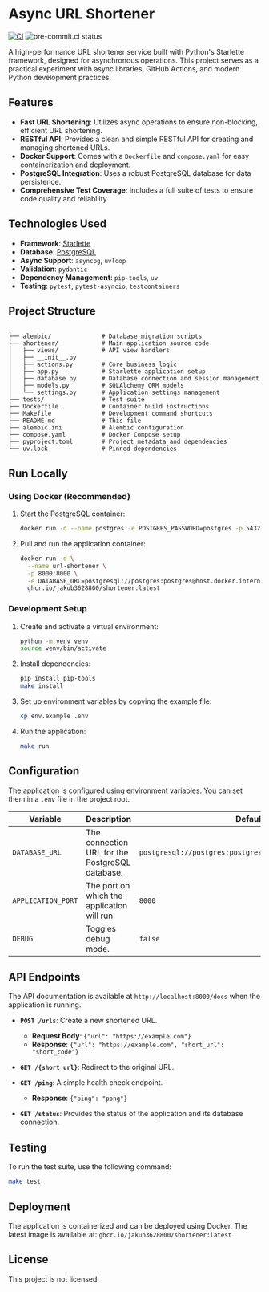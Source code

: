 # Async URL Shortener

[![CI](https://github.com/Jakub3628800/async-url-shortener/actions/workflows/master.yml/badge.svg?branch=master)](https://github.com/Jakub3628800/async-url-shortener/actions/workflows/python-app.yml)
![pre-commit.ci status](https://results.pre-commit.ci/badge/github/Jakub3628800/async-url-shortener/master.svg)

A high-performance URL shortener service built with Python's Starlette framework, designed for asynchronous operations. This project serves as a practical experiment with async libraries, GitHub Actions, and modern Python development practices.

## Features
- **Fast URL Shortening**: Utilizes async operations to ensure non-blocking, efficient URL shortening.
- **RESTful API**: Provides a clean and simple RESTful API for creating and managing shortened URLs.
- **Docker Support**: Comes with a `Dockerfile` and `compose.yaml` for easy containerization and deployment.
- **PostgreSQL Integration**: Uses a robust PostgreSQL database for data persistence.
- **Comprehensive Test Coverage**: Includes a full suite of tests to ensure code quality and reliability.

## Technologies Used
- **Framework**: [Starlette](https://www.starlette.io/)
- **Database**: [PostgreSQL](https://www.postgresql.org/)
- **Async Support**: `asyncpg`, `uvloop`
- **Validation**: `pydantic`
- **Dependency Management**: `pip-tools`, `uv`
- **Testing**: `pytest`, `pytest-asyncio`, `testcontainers`

## Project Structure
```
.
├── alembic/              # Database migration scripts
├── shortener/            # Main application source code
│   ├── views/            # API view handlers
│   ├── __init__.py
│   ├── actions.py        # Core business logic
│   ├── app.py            # Starlette application setup
│   ├── database.py       # Database connection and session management
│   ├── models.py         # SQLAlchemy ORM models
│   └── settings.py       # Application settings management
├── tests/                # Test suite
├── Dockerfile            # Container build instructions
├── Makefile              # Development command shortcuts
├── README.md             # This file
├── alembic.ini           # Alembic configuration
├── compose.yaml          # Docker Compose setup
├── pyproject.toml        # Project metadata and dependencies
└── uv.lock               # Pinned dependencies
```

## Run Locally

### Using Docker (Recommended)
1.  Start the PostgreSQL container:
    ```bash
    docker run -d --name postgres -e POSTGRES_PASSWORD=postgres -p 5432:5432 postgres:alpine
    ```
2.  Pull and run the application container:
    ```bash
    docker run -d \
      --name url-shortener \
      -p 8000:8000 \
      -e DATABASE_URL=postgresql://postgres:postgres@host.docker.internal:5432/postgres \
      ghcr.io/jakub3628800/shortener:latest
    ```

### Development Setup
1.  Create and activate a virtual environment:
    ```bash
    python -m venv venv
    source venv/bin/activate
    ```
2.  Install dependencies:
    ```bash
    pip install pip-tools
    make install
    ```
3.  Set up environment variables by copying the example file:
    ```bash
    cp env.example .env
    ```
4.  Run the application:
    ```bash
    make run
    ```

## Configuration
The application is configured using environment variables. You can set them in a `.env` file in the project root.

| Variable          | Description                                | Default         |
| ----------------- | ------------------------------------------ | --------------- |
| `DATABASE_URL`    | The connection URL for the PostgreSQL database. | `postgresql://postgres:postgres@localhost:5432/postgres` |
| `APPLICATION_PORT`| The port on which the application will run.    | `8000`          |
| `DEBUG`           | Toggles debug mode.                        | `false`         |

## API Endpoints
The API documentation is available at `http://localhost:8000/docs` when the application is running.

- **`POST /urls`**: Create a new shortened URL.
  - **Request Body**: `{"url": "https://example.com"}`
  - **Response**: `{"url": "https://example.com", "short_url": "short_code"}`

- **`GET /{short_url}`**: Redirect to the original URL.

- **`GET /ping`**: A simple health check endpoint.
  - **Response**: `{"ping": "pong"}`

- **`GET /status`**: Provides the status of the application and its database connection.

## Testing
To run the test suite, use the following command:
```bash
make test
```

## Deployment
The application is containerized and can be deployed using Docker. The latest image is available at:
`ghcr.io/jakub3628800/shortener:latest`

## License
This project is not licensed.